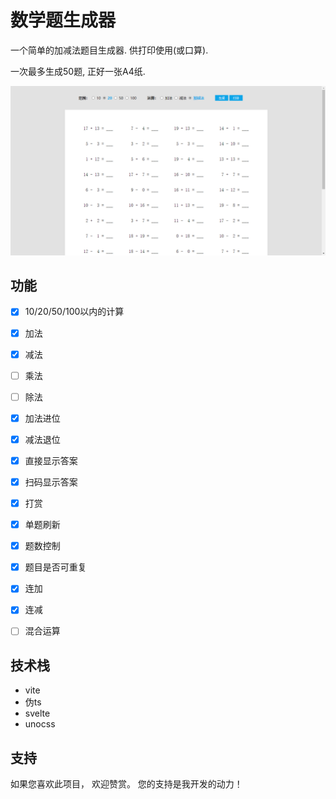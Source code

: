 <!--
 * @Author: NMTuan
 * @Email: NMTuan@qq.com
 * @Date: 2022-06-24 10:54:00
 * @LastEditTime: 2022-07-20 20:30:13
 * @LastEditors: NMTuan
 * @Description: 
 * @FilePath: \math_test_questions_generator\README.md
-->
# 数学题生成器

一个简单的加减法题目生成器. 供打印使用(或口算).

一次最多生成50题, 正好一张A4纸.

![](./public/thumb.png)


## 功能

- [x] 10/20/50/100以内的计算
- [x] 加法
- [x] 减法
- [ ] 乘法
- [ ] 除法
- [x] 加法进位
- [x] 减法退位
- [x] 直接显示答案
- [x] 扫码显示答案
- [x] 打赏
- [x] 单题刷新
- [x] 题数控制
- [x] 题目是否可重复
- [x] 连加
- [x] 连减
- [ ] 混合运算


## 技术栈

- vite
- 伪ts
- svelte
- unocss

## 支持

如果您喜欢此项目， 欢迎赞赏。 您的支持是我开发的动力！

<img src="https://s2.loli.net/2022/06/27/mxuA4jgQ72rzVkF.jpg" title="" alt="" height="480"></img>
